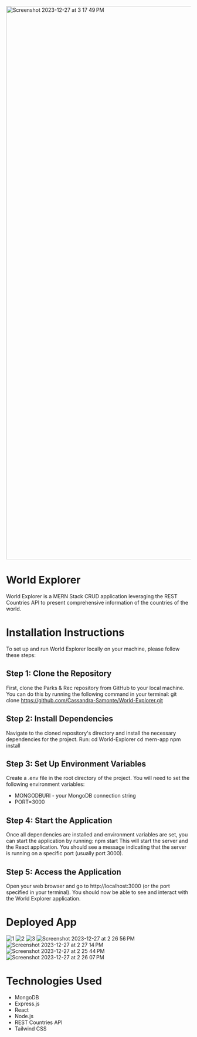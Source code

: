 
<img width="1505" alt="Screenshot 2023-12-27 at 3 17 49 PM" src="https://github.com/Cassandra-Samonte/World-Explorer/assets/142133887/f31bcadc-47a6-4d30-b2c4-16d1cbe796f2">

# World Explorer
World Explorer is a MERN Stack CRUD application leveraging the REST Countries API to present comprehensive information of the countries of the world.

# Installation Instructions
To set up and run World Explorer locally on your machine, please follow these steps:

## Step 1: Clone the Repository
First, clone the Parks & Rec repository from GitHub to your local machine. You can do this by running the following command in your terminal:
	git clone https://github.com/Cassandra-Samonte/World-Explorer.git
## Step 2: Install Dependencies
Navigate to the cloned repository's directory and install the necessary dependencies for the project. Run:
	cd World-Explorer
  cd mern-app
	npm install
## Step 3: Set Up Environment Variables
Create a .env file in the root directory of the project. You will need to set the following environment variables:
* MONGODBURI - your MongoDB connection string
* PORT=3000
## Step 4: Start the Application
Once all dependencies are installed and environment variables are set, you can start the application by running:
	npm start
This will start the server and the React application. You should see a message indicating that the server is running on a specific port (usually port 3000).
## Step 5: Access the Application
Open your web browser and go to http://localhost:3000 (or the port specified in your terminal). You should now be able to see and interact with the World Explorer application.

# Deployed App
![1](https://github.com/Cassandra-Samonte/World-Explorer/assets/142133887/64e06248-f574-4a5a-bc3f-912598464f6d)
![2](https://github.com/Cassandra-Samonte/World-Explorer/assets/142133887/6123dbaf-7309-4295-b3a9-e3d3dcb98d52)
![3](https://github.com/Cassandra-Samonte/World-Explorer/assets/142133887/9dba8076-a7b3-4b96-bc37-58a1bd857fdb)
![Screenshot 2023-12-27 at 2 26 56 PM](https://github.com/Cassandra-Samonte/World-Explorer/assets/142133887/43d01e38-7ef7-4423-8fda-030b63da8707)
![Screenshot 2023-12-27 at 2 27 14 PM](https://github.com/Cassandra-Samonte/World-Explorer/assets/142133887/44566a65-0227-4652-9271-65b63a47119a)
![Screenshot 2023-12-27 at 2 25 44 PM](https://github.com/Cassandra-Samonte/World-Explorer/assets/142133887/fd8d0ea3-6322-4138-b126-4b9751541b27)
![Screenshot 2023-12-27 at 2 26 07 PM](https://github.com/Cassandra-Samonte/World-Explorer/assets/142133887/31dd1b20-7a12-47f6-ba15-c4fe7b747f09)

# Technologies Used
* MongoDB
* Express.js
* React
* Node.js
* REST Countries API
* Tailwind CSS
